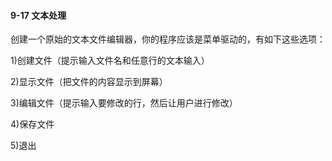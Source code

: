 #### 9-17 文本处理

创建一个原始的文本文件编辑器，你的程序应该是菜单驱动的，有如下这些选项：

1)创建文件（提示输入文件名和任意行的文本输入）

2)显示文件（把文件的内容显示到屏幕）

3)编辑文件（提示输入要修改的行，然后让用户进行修改）

4)保存文件

5)退出